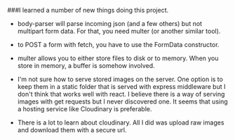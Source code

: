 ###I learned a number of new things doing this project.

* body-parser will parse incoming json (and a few others) but not multipart form
  data. For that, you need multer (or another similar tool).

* to POST a form with fetch, you have to use the FormData constructor.

* multer allows you to either store files to disk or to memory. When you store
  in memory, a buffer is somehow involved.

* I'm not sure how to serve stored images on the server. One option is to keep
  them in a static folder that is served with express middleware but I don't
  think that works well with react. I believe there is a way of serving images
  with get requests but I never discovered one. It seems that using a hosting
  service like Cloudinary is preferable.

* There is a lot to learn about cloudinary. All I did was upload raw images and
  download them with a secure url.
